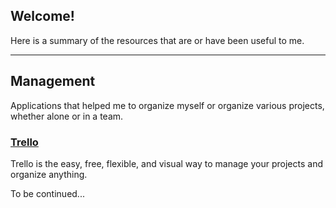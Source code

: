 Welcome!
-------------


Here is a summary of the resources that are or have been useful to me.

----------

Management
-------------

Applications that helped me to organize myself or organize various projects, whether alone or in a team.

### [Trello](https://trello.com/)

Trello is the easy, free, flexible, and visual way to manage your projects and organize anything.

To be continued... 
